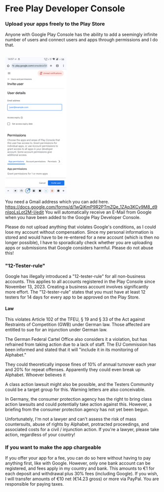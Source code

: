 # Free Play Developer Console
### Upload your apps freely to the Play Store

Anyone with Google Play Console has the ability to add a seemingly infinite number of users and connect users and apps through permissions and I do that.

</br>

<img src="https://github.com/Android-PowerUser/Free_Play_Console/blob/main/Screenshot_20250805-145756_Chrome.png" alt="" width="200"/>

You need a Gmail address which you can add here.
https://docs.google.com/forms/d/1wQiKmP9R2PTmZQe_1ZAp3KCv9M8_d9nlqoLsLot2M-I/edit
You will automatically receive an E-Mail from Google when you have been added to the Google Play Developer Console.

Please do not upload anything that violates Google's conditions, as I could lose my account without compensation. Since my personal information is stored and would have to be re-entered for a new account (which is then no longer possible), I have to sporadically check whether you are uploading apps or submissions that Google considers harmful.
Please do not abuse this! 

### "12-Tester-rule"

Google has illegally introduced a "12-tester-rule" for all non-business accounts. This applies to all accounts registered in the Play Console since November 13, 2023. Creating a business account involves significantly more effort. The "12-tester-rule" states that you must have at least 12 testers for 14 days for every app to be approved on the Play Store.

#### Law

This violates Article 102 of the TFEU, § 19 and § 33 of the Act against Restraints of Competition (GWB) under German law. Those affected are entitled to sue for an injunction under German law.

The German Federal Cartel Office also considers it a violation, but has refrained from taking action due to a lack of staff. The EU Commission has been informed and stated that it will "include it in its monitoring of Alphabet."

They could theoretically impose fines of 10% of annual turnover each year and 20% for repeat offenses. Apparently they could even break up Alphabet. Whoever believes it

A class action lawsuit might also be possible, and the Testers Community could be a target group for this. Warning letters are also conceivable.

In Germany, the consumer protection agency has the right to bring class action lawsuits and could potentially take action against this. However, a briefing from the consumer protection agency has not yet been begun.

Unfortunately, I'm not a lawyer and can't assess the risk of mass countersuits, abuse of rights by Alphabet, protracted proceedings, and associated costs for a civil / injunction action. If you're a lawyer, please take action, regardless of your country!

### If you want to make the app chargeable

If you offer your app for a fee, you can do so here without having to pay anything first, like with Google. However, only one bank account can be registered, and fees apply in my country and bank. This amounts to €1 for each deposit and withdrawal plus 30% fees (including Google). If you wish, I will transfer amounts of €10 net (€14.23 gross) or more via PayPal. You are responsible for paying taxes.
